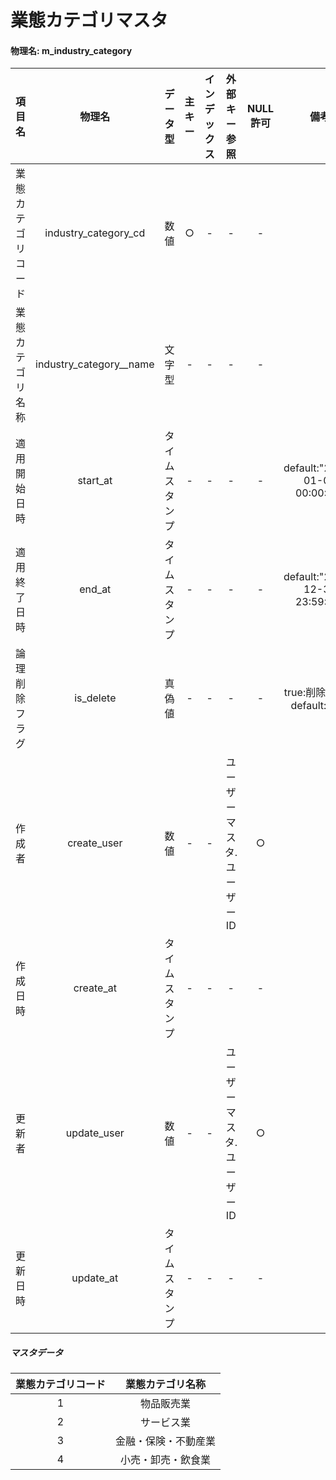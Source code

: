 # 業態カテゴリマスタ

#### 物理名: m_industry_category

|項目名|物理名|データ型|主キー|インデックス|外部キー参照|NULL許可|備考|
|:--:|:--:|:--:|:--:|:--:|:--:|:--:|:--:|
|業態カテゴリコード|industry_category_cd|数値|○|-|-|-||
|業態カテゴリ名称|industry_category__name|文字型|-|-|-|-||
|適用開始日時|start_at|タイムスタンプ|-|-|-|-|default:"2000-01-01 00:00:00"|
|適用終了日時|end_at|タイムスタンプ|-|-|-|-|default:"2999-12-31 23:59:59"|
|論理削除フラグ|is_delete|真偽値|-|-|-|-|true:削除データ default:false|
|作成者|create_user|数値|-|-|ユーザーマスタ.ユーザーID|○||
|作成日時|create_at|タイムスタンプ|-|-|-|-||
|更新者|update_user|数値|-|-|ユーザーマスタ.ユーザーID|○||
|更新日時|update_at|タイムスタンプ|-|-|-|-||

##### マスタデータ
|業態カテゴリコード|業態カテゴリ名称|
|:--:|:--:|
|1|物品販売業|
|2|サービス業|
|3|金融・保険・不動産業|
|4|小売・卸売・飲食業|